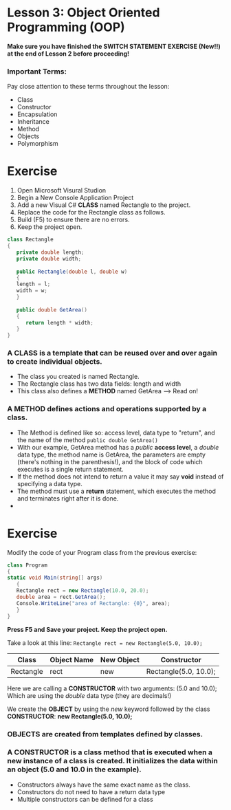 # Lesson 3: Object Oriented Programming (OOP)

**Make sure you have finished the SWITCH STATEMENT EXERCISE (New!!) at the end of Lesson 2 before proceeding!**

### Important Terms:
Pay close attention to these terms throughout the lesson:
* Class
* Constructor
* Encapsulation
* Inheritance
* Method
* Objects
* Polymorphism


# Exercise
1. Open Microsoft Visural Studion
2. Begin a New Console Application Project
3. Add a new Visual C# **CLASS** named Rectangle to the project.
4. Replace the code for the Rectangle class as follows.
5. Build (F5) to ensure there are no errors.
6. Keep the project open.
```C#
class Rectangle
{
   private double length;
   private double width;
   
   public Rectangle(double l, double w)
   {
   length = l;
   width = w;
   }
   
   public double GetArea()
   {
      return length * width;
   }
}
```

### A **CLASS** is a template that can be reused over and over again to create individual objects.

* The class you created is named Rectangle.
* The Rectangle class has two data fields: length and width
* This class also defines a **METHOD** named GetArea --> Read on!

### A **METHOD** defines actions and operations supported by a class. 
* The Method is defined like so: access level, data type to "return", and the name of the method
`public double GetArea()`
* With our example, GetArea method has a *public* **access level**, a *double* data type, the method name is GetArea, the parameters are empty (there's nothing in the parenthesis!), and the block of code which executes is a single return statement.
* If the method does not intend to return a value it may say **void** instead of specifying a data type.
* The method must use a **return** statement, which executes the method and terminates right after it is done.
* 




# Exercise

Modify the code of your Program class from the previous exercise:

```C#
class Program
{
static void Main(string[] args)
   {
   Rectangle rect = new Rectangle(10.0, 20.0);
   double area = rect.GetArea();
   Console.WriteLine("area of Rectangle: {0}", area);
   }
}
```
**Press F5 and Save your project. Keep the project open.**



Take a look at this line:
`Rectangle rect = new Rectangle(5.0, 10.0);`


| Class | Object Name | New Object | Constructor |
| --- | --- | ---  | --- |
| Rectangle | rect | new | Rectangle(5.0, 10.0); |



Here we are calling a **CONSTRUCTOR** with two arguments:
(5.0 and 10.0); 
Which are using the *double* data type (they are decimals!)


We create the **OBJECT** by using the *new* keyword followed by the class **CONSTRUCTOR**:
**new Rectangle(5.0, 10.0);**



### **OBJECTS** are created from templates defined by classes.

### A **CONSTRUCTOR** is a class method that is executed when a new instance of a class is created.  It initializes the data within an object (5.0 and 10.0 in the example).
* Constructors always have the same exact name as the class.
* Constructors do not need to have a return data type
* Multiple constructors can be defined for a class
